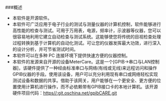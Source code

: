 ###概述
- 本软件是开源软件。
- 本软件可广泛应用于电子行业的测试与测量仪器的计算机控制，软件能够进行高性能的检查与测试。可用于万用表，电源，频率计，示波器等仪器，您可以很容易地利用它建立自动检查与测试系统。这能够使您将传统的目视检查处理过程转换到基于计算机的自动化测试。可让您的仪器发挥最大功效，进行深入的设计分析，并可节省测试时间。
- 本软件可以在多种 PC 连接环境下提供快速方便的仪器控制。
- 本软件的发源来自开源的设备MeterCare。这是一个[GPIB->串口与LAN控制器]，该硬件提供了一种经由标准串口与网络(有线或无线)来远程访问和操作 GPIB仪器的手段。使用该设备，用户可以充分利用现有串口或网络轻松实现测试设备和数据的共享。借助于该网关，用户能够在一个更安全、更方便的位置使用计算机进行操作，而不必依赖带有GPIB接口卡的本地计算机。该开源硬件项目代码：[https//:git.oschina.net/gpibCARE.git](https//:git.oschina.net/gpibCARE.git)

